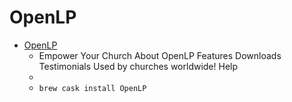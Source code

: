 # OpenLP
- [OpenLP](https://openlp.org/)
  -  Empower Your Church About OpenLP Features Downloads Testimonials Used by churches worldwide! Help
  - 
  - `brew cask install OpenLP`
